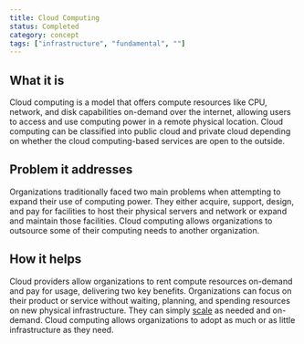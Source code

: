 ```yaml
---
title: Cloud Computing
status: Completed
category: concept
tags: ["infrastructure", "fundamental", ""]
---
```


## What it is

Cloud computing is a model that offers compute resources like CPU, network, and disk capabilities on-demand over the internet, allowing users to access and use computing power in a remote physical location. 
Cloud computing can be classified into public cloud and private cloud depending on whether the cloud computing-based services are open to the outside.

## Problem it addresses

Organizations traditionally faced two main problems when attempting to expand their use of computing power. 
They either acquire, support, design, and pay for facilities 
to host their physical servers and network or expand and maintain those facilities. 
Cloud computing allows organizations to outsource some of their computing needs to another organization.

## How it helps

Cloud providers allow organizations to rent compute resources on-demand and pay for usage, delivering two key benefits.
Organizations can focus on their product or service without waiting, planning, and spending resources on new physical infrastructure. They can simply [scale](/scalability/) as needed and on-demand.
Cloud computing allows organizations to adopt as much or as little infrastructure as they need.
